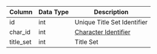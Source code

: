 | Column    | Data Type | Description                               |
| --------- | --------- | ----------------------------------------- |
| id        | int       | Unique Title Set Identifier               |
| char_id   | int       | [Character Identifier](character_data.md) |
| title_set | int       | Title Set                                 |